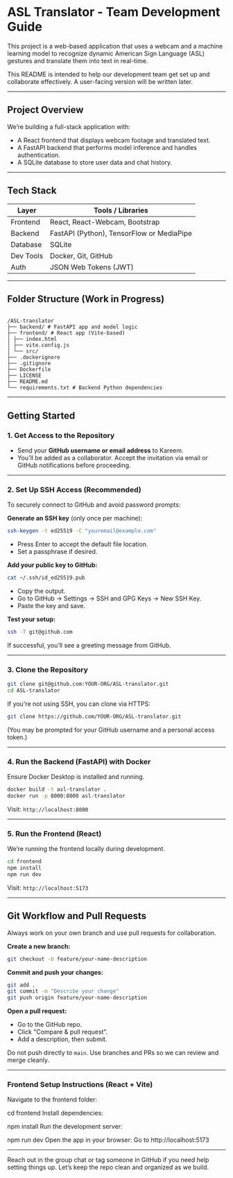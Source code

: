 
# ASL Translator - Team Development Guide

This project is a web-based application that uses a webcam and a machine learning model to recognize dynamic American Sign Language (ASL) gestures and translate them into text in real-time.

This README is intended to help our development team get set up and collaborate effectively. A user-facing version will be written later.

---

## Project Overview

We’re building a full-stack application with:

- A React frontend that displays webcam footage and translated text.
- A FastAPI backend that performs model inference and handles authentication.
- A SQLite database to store user data and chat history.

---

## Tech Stack

| Layer       | Tools / Libraries                        |
|-------------|------------------------------------------|
| Frontend    | React, React-Webcam, Bootstrap           |
| Backend     | FastAPI (Python), TensorFlow or MediaPipe|
| Database    | SQLite                                   |
| Dev Tools   | Docker, Git, GitHub                      |
| Auth        | JSON Web Tokens (JWT)                    |

---

## Folder Structure (Work in Progress)

```

/ASL-translator
├── backend/ # FastAPI app and model logic
├── frontend/ # React app (Vite-based)
│ ├── index.html
│ ├── vite.config.js
│ └── src/
├── .dockerignore
├── .gitignore
├── Dockerfile
├── LICENSE
├── README.md
└── requirements.txt # Backend Python dependencies

````

---

## Getting Started

### 1. Get Access to the Repository

- Send your **GitHub username or email address** to Kareem.
- You'll be added as a collaborator. Accept the invitation via email or GitHub notifications before proceeding.

---

### 2. Set Up SSH Access (Recommended)

To securely connect to GitHub and avoid password prompts:

**Generate an SSH key** (only once per machine):

```bash
ssh-keygen -t ed25519 -C "youremail@example.com"
````

* Press Enter to accept the default file location.
* Set a passphrase if desired.

**Add your public key to GitHub:**

```bash
cat ~/.ssh/id_ed25519.pub
```

* Copy the output.
* Go to GitHub → Settings → SSH and GPG Keys → New SSH Key.
* Paste the key and save.

**Test your setup:**

```bash
ssh -T git@github.com
```

If successful, you’ll see a greeting message from GitHub.

---

### 3. Clone the Repository

```bash
git clone git@github.com:YOUR-ORG/ASL-translator.git
cd ASL-translator
```

If you're not using SSH, you can clone via HTTPS:

```bash
git clone https://github.com/YOUR-ORG/ASL-translator.git
```

(You may be prompted for your GitHub username and a personal access token.)

---

### 4. Run the Backend (FastAPI) with Docker

Ensure Docker Desktop is installed and running.

```bash
docker build -t asl-translator .
docker run -p 8000:8000 asl-translator
```

Visit: `http://localhost:8000`

---

### 5. Run the Frontend (React)

We’re running the frontend locally during development.

```bash
cd frontend
npm install
npm run dev
```

Visit: `http://localhost:5173`

---

## Git Workflow and Pull Requests

Always work on your own branch and use pull requests for collaboration.

**Create a new branch:**

```bash
git checkout -b feature/your-name-description
```

**Commit and push your changes:**

```bash
git add .
git commit -m "Describe your change"
git push origin feature/your-name-description
```

**Open a pull request:**

* Go to the GitHub repo.
* Click "Compare & pull request".
* Add a description, then submit.

Do not push directly to `main`. Use branches and PRs so we can review and merge cleanly.

---

### Frontend Setup Instructions (React + Vite)
Navigate to the frontend folder:

cd frontend
Install dependencies:

npm install
Run the development server:

npm run dev
Open the app in your browser:
Go to http://localhost:5173

---

Reach out in the group chat or tag someone in GitHub if you need help setting things up. Let’s keep the repo clean and organized as we build.

```
